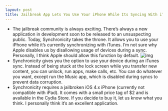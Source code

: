 ```yaml
---
layout: post
title: Jailbreak App Lets You Use Your iPhone While Its Syncing With iTunes
---
```

* The jailbreak community is always exciting. There’s always a new application in development soon to be released to an unsuspecting public. Today, Synchronicity takes the throne. It allows you to use your iPhone while it’s currently synchronizing with iTunes. I’m not sure why Apple disables us by disallowing usage of devices during a sync. Personally, I think Apple should allow this function by default.
![img](http://media.idownloadblog.com/wp-content/uploads/2010/08/synchronicity.jpeg)
* Synchronicity gives you the option to use your device during an iTunes sync. Instead of being stuck at the lock screen while you transfer new content, you can unlock, run apps, make calls, etc. You can do whatever you want, except run the Music app, which is disabled during syncs to prevent data corruption.
* Synchronicity requires a jailbroken iOS 4.x iPhone (currently not compatible with iPad). It comes with a small price tag of $2 and is available in the Cydia Store. If you decide to buy it, let us know what you think. I personally think it’s an excellent application.

